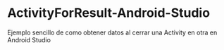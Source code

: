 # ActivityForResult-Android-Studio
Ejemplo sencillo de como obtener datos al cerrar una Activity en otra en Android Studio
